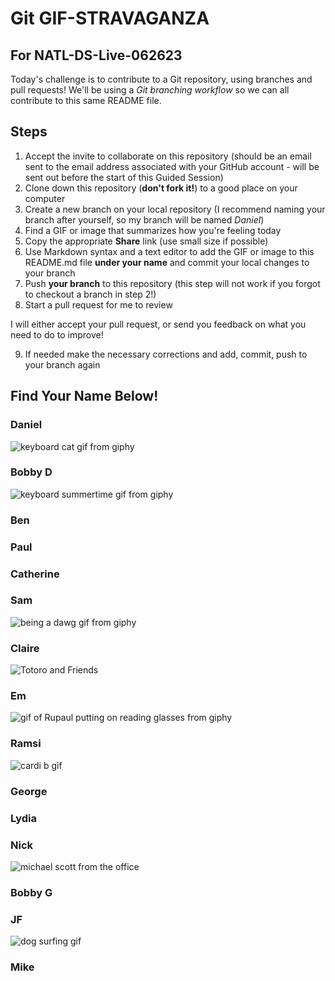# Git GIF-STRAVAGANZA 
## For NATL-DS-Live-062623

Today's challenge is to contribute to a Git repository, using branches and pull requests! We'll be using a *Git branching workflow* so we can all contribute to this same README file.

## Steps

1. Accept the invite to collaborate on this repository (should be an email sent to the email address associated with your GitHub account - will be sent out before the start of this Guided Session)
2. Clone down this repository (**don't fork it!**) to a good place on your computer
3. Create a new branch on your local repository (I recommend naming your branch after yourself, so my branch will be named _Daniel_)
4. Find a GIF or image that summarizes how you're feeling today
5. Copy the appropriate **Share** link (use small size if possible)
5. Use Markdown syntax and a text editor to add the GIF or image to this README.md file **under your name** and commit your local changes to your branch
7. Push **your branch** to this repository (this step will not work if you forgot to checkout a branch in step 2!)
8. Start a pull request for me to review

I will either accept your pull request, or send you feedback on what you need to do to improve!

9. If needed make the necessary corrections and add, commit, push to your branch again

## Find Your Name Below!

### Daniel
![keyboard cat gif from giphy](https://media.giphy.com/media/Hcw7rjsIsHcmk/giphy-downsized.gif)
### Bobby D
![keyboard summertime gif from giphy](https://media.giphy.com/media/n6B13gStKUdwdJ1guJ/giphy-downsized.gif)
### Ben

### Paul

### Catherine

### Sam
![being a dawg gif from giphy](https://media.giphy.com/media/SggILpMXO7Xt6/giphy.gif)

### Claire
![Totoro and Friends](https://media.giphy.com/media/v1.Y2lkPTc5MGI3NjExMjAwNjQxb3NndHFtZHRjNWczaXYwanl6empqaTAwN2Z5dTFjcW11YSZlcD12MV9pbnRlcm5hbF9naWZfYnlfaWQmY3Q9Zw/pYNhxuY2Xx528/giphy.gif)

### Em
![gif of Rupaul putting on reading glasses from giphy](https://media.giphy.com/media/y7Yhe5hAoSVRS/giphy.gif)
### Ramsi
![cardi b gif](https://media.giphy.com/media/3o751Yxe9UjX26BZbG/giphy.gif)
### George

### Lydia

### Nick
![michael scott from the office](https://media.giphy.com/media/WsNbxuFkLi3IuGI9NU/giphy-downsized.gif)
### Bobby G

### JF
![dog surfing gif](https://media.giphy.com/media/9D8SldWd6lmVbHwRB1/giphy-downsized.gif)
### Mike
